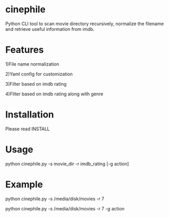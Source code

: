 cinephile
=========

Python CLI tool to scan movie directory recursively, normalize the filename and retrieve useful information from imdb.

Features
========

  1)File name normalization

  2)Yaml config for customization

  3)Filter based on imdb rating

  4)Filter based on imdb rating along with genre

Installation
============

Please read INSTALL

Usage
=====

python cinephile.py -s movie_dir -r imdb_rating [-g action]

Example
=======

python cinephile.py -s /media/disk/movies -r 7

python cinephile.py -s /media/disk/movies -r 7 -g action
